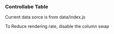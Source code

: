 ### Controllabe Table

<p>Current data sorce is from data/index.js</p>
<p>To Reduce rendering rate, disable the column swap</p>
